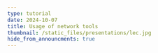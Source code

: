 ```yaml
---
type: tutorial
date: 2024-10-07
title: Usage of network tools
thumbnail: /static_files/presentations/lec.jpg
hide_from_announcments: true
---
```

